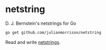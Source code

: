 netstring
===========

D. J. Bernstein's netstrings for Go

```sh
go get github.com/julianmorrison/netstring
```

Read and write [netstrings](http://cr.yp.to/proto/netstrings.txt).
